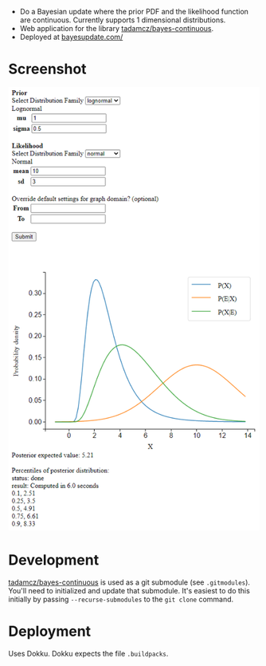 * Do a Bayesian update where the prior PDF and the likelihood function are continuous. Currently supports 1 dimensional distributions. 
* Web application for the library [tadamcz/bayes-continuous](https://github.com/tadamcz/bayes-continuous).
* Deployed at [bayesupdate.com/](https://bayesupdate.com/)

# Screenshot
[![Alt text](Capture.PNG "Optional title")](https://bayesupdate.com/)

# Development
[tadamcz/bayes-continuous](https://github.com/tadamcz/bayes-continuous) is used as a git submodule (see `.gitmodules`). You'll need to initialized and update that submodule. It's easiest to do this initially by passing `--recurse-submodules` to the `git clone` command. 

# Deployment
Uses Dokku. Dokku expects the file `.buildpacks`.
